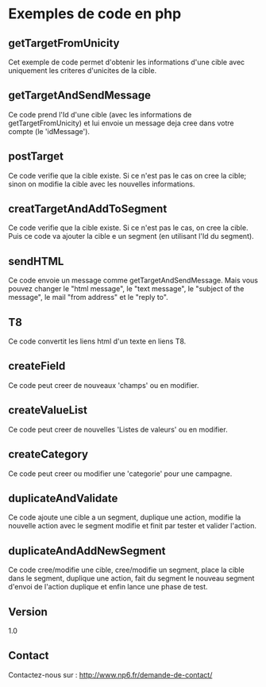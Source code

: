 Exemples de code en php
==


getTargetFromUnicity
--

Cet exemple de code permet d'obtenir les informations d'une cible avec uniquement les criteres d'unicites de la cible.

getTargetAndSendMessage
--

Ce code prend l'Id d'une cible (avec les informations de getTargetFromUnicity) et lui envoie un message deja cree dans votre compte (le 'idMessage').

postTarget
--

Ce code verifie que la cible existe. Si ce n'est pas le cas on cree la cible; sinon on modifie la cible avec les nouvelles informations.

creatTargetAndAddToSegment
--

Ce code verifie que la cible existe. Si ce n'est pas le cas, on cree la cible. Puis ce code va ajouter la cible e un segment (en utilisant l'Id du segment).

sendHTML
--

Ce code envoie un message comme getTargetAndSendMessage. Mais vous pouvez changer le "html message", le "text message", le "subject of the message", le mail "from address" et le "reply to".

T8
--

Ce code convertit les liens html d'un texte en liens T8.

createField
--

Ce code peut creer de nouveaux 'champs' ou en modifier.

createValueList
--

Ce code peut creer de nouvelles 'Listes de valeurs' ou en modifier.

createCategory
--

Ce code peut creer ou modifier une 'categorie' pour une campagne.

duplicateAndValidate
--

Ce code ajoute une cible a un segment, duplique une action, modifie la nouvelle action avec le segment modifie et finit par tester et valider l'action.

duplicateAndAddNewSegment
--

Ce code cree/modifie une cible, cree/modifie un segment, place la cible dans le segment, duplique une action, fait du segment le nouveau segment d'envoi de l'action duplique et enfin lance une phase de test.


Version
--

1.0

Contact
--

Contactez-nous sur : http://www.np6.fr/demande-de-contact/
